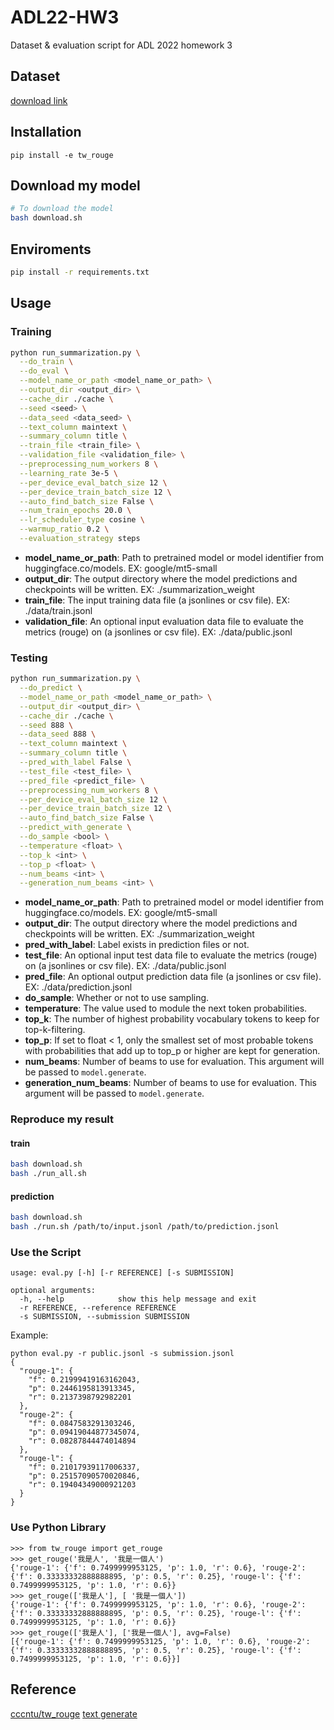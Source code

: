 # ADL22-HW3
Dataset & evaluation script for ADL 2022 homework 3

## Dataset
[download link](https://drive.google.com/file/d/186ejZVADY16RBfVjzcMcz9bal9L3inXC/view?usp=sharing)

## Installation
```
pip install -e tw_rouge
```

## Download my model
```bash
# To download the model
bash download.sh
```

## Enviroments
```bash
pip install -r requirements.txt
```

## Usage
### Training
```bash
python run_summarization.py \
  --do_train \
  --do_eval \
  --model_name_or_path <model_name_or_path> \
  --output_dir <output_dir> \
  --cache_dir ./cache \
  --seed <seed> \
  --data_seed <data_seed> \
  --text_column maintext \
  --summary_column title \
  --train_file <train_file> \
  --validation_file <validation_file> \
  --preprocessing_num_workers 8 \
  --learning_rate 3e-5 \
  --per_device_eval_batch_size 12 \
  --per_device_train_batch_size 12 \
  --auto_find_batch_size False \
  --num_train_epochs 20.0 \
  --lr_scheduler_type cosine \
  --warmup_ratio 0.2 \
  --evaluation_strategy steps
```

* **model_name_or_path**: Path to pretrained model or model identifier from huggingface.co/models. EX: google/mt5-small
* **output_dir**: The output directory where the model predictions and checkpoints will be written. EX: ./summarization_weight
* **train_file**: The input training data file (a jsonlines or csv file). EX: ./data/train.jsonl
* **validation_file**: An optional input evaluation data file to evaluate the metrics (rouge) on (a jsonlines or csv file). EX: ./data/public.jsonl

### Testing
```bash
python run_summarization.py \
  --do_predict \
  --model_name_or_path <model_name_or_path> \
  --output_dir <output_dir> \
  --cache_dir ./cache \
  --seed 888 \
  --data_seed 888 \
  --text_column maintext \
  --summary_column title \
  --pred_with_label False \
  --test_file <test_file> \
  --pred_file <predict_file> \
  --preprocessing_num_workers 8 \
  --per_device_eval_batch_size 12 \
  --per_device_train_batch_size 12 \
  --auto_find_batch_size False \
  --predict_with_generate \
  --do_sample <bool> \
  --temperature <float> \
  --top_k <int> \
  --top_p <float> \
  --num_beams <int> \
  --generation_num_beams <int> \
```
* **model_name_or_path**: Path to pretrained model or model identifier from huggingface.co/models. EX: google/mt5-small
* **output_dir**: The output directory where the model predictions and checkpoints will be written. EX: ./summarization_weight
* **pred_with_label**: Label exists in prediction files or not.
* **test_file**: An optional input test data file to evaluate the metrics (rouge) on (a jsonlines or csv file). EX: ./data/public.jsonl
* **pred_file**: An optional output prediction data file (a jsonlines or csv file). EX: ./data/prediction.jsonl
* **do_sample**: Whether or not to use sampling.
* **temperature**: The value used to module the next token probabilities.
* **top_k**: The number of highest probability vocabulary tokens to keep for top-k-filtering.
* **top_p**: If set to float < 1, only the smallest set of most probable tokens with probabilities that add up to top_p or higher are kept for generation.
* **num_beams**: Number of beams to use for evaluation. This argument will be passed to ``model.generate``.
* **generation_num_beams**: Number of beams to use for evaluation. This argument will be passed to ``model.generate``.

### Reproduce my result 
#### train
```bash
bash download.sh
bash ./run_all.sh
```

#### prediction
```bash
bash download.sh
bash ./run.sh /path/to/input.jsonl /path/to/prediction.jsonl
```

### Use the Script
```
usage: eval.py [-h] [-r REFERENCE] [-s SUBMISSION]

optional arguments:
  -h, --help            show this help message and exit
  -r REFERENCE, --reference REFERENCE
  -s SUBMISSION, --submission SUBMISSION
```

Example:
```
python eval.py -r public.jsonl -s submission.jsonl
{
  "rouge-1": {
    "f": 0.21999419163162043,
    "p": 0.2446195813913345,
    "r": 0.2137398792982201
  },
  "rouge-2": {
    "f": 0.0847583291303246,
    "p": 0.09419044877345074,
    "r": 0.08287844474014894
  },
  "rouge-l": {
    "f": 0.21017939117006337,
    "p": 0.25157090570020846,
    "r": 0.19404349000921203
  }
}
```

### Use Python Library
```
>>> from tw_rouge import get_rouge
>>> get_rouge('我是人', '我是一個人')
{'rouge-1': {'f': 0.7499999953125, 'p': 1.0, 'r': 0.6}, 'rouge-2': {'f': 0.33333332888888895, 'p': 0.5, 'r': 0.25}, 'rouge-l': {'f': 0.7499999953125, 'p': 1.0, 'r': 0.6}}
>>> get_rouge(['我是人'], [ '我是一個人'])
{'rouge-1': {'f': 0.7499999953125, 'p': 1.0, 'r': 0.6}, 'rouge-2': {'f': 0.33333332888888895, 'p': 0.5, 'r': 0.25}, 'rouge-l': {'f': 0.7499999953125, 'p': 1.0, 'r': 0.6}}
>>> get_rouge(['我是人'], ['我是一個人'], avg=False)
[{'rouge-1': {'f': 0.7499999953125, 'p': 1.0, 'r': 0.6}, 'rouge-2': {'f': 0.33333332888888895, 'p': 0.5, 'r': 0.25}, 'rouge-l': {'f': 0.7499999953125, 'p': 1.0, 'r': 0.6}}]
```

## Reference
  [cccntu/tw_rouge](https://github.com/cccntu/tw_rouge)
  [text generate](https://huggingface.co/blog/how-to-generate)
